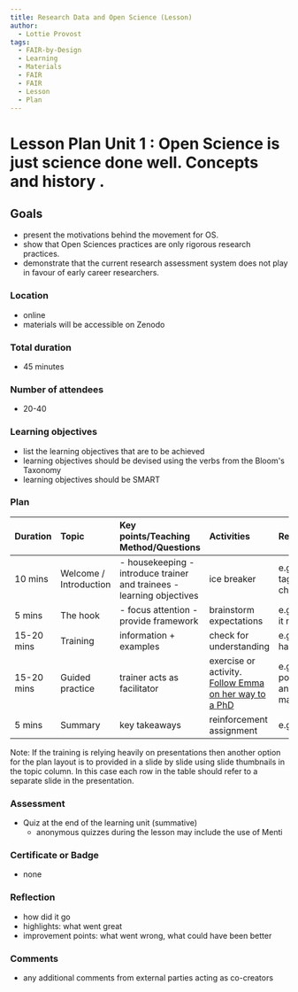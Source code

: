 ```yaml
---
title: Research Data and Open Science (Lesson)
author:
  - Lottie Provost
tags:
  - FAIR-by-Design
  - Learning
  - Materials
  - FAIR
  - FAIR
  - Lesson
  - Plan
---
```


# Lesson Plan Unit 1 : Open Science is just science done well. Concepts and history . 

## Goals

- present the motivations behind the movement for OS.
- show that Open Sciences practices are only rigorous research practices.
- demonstrate that the current research assessment system does not play in favour of early career researchers.

### Location
- online
- materials will be accessible on Zenodo

### Total duration
- 45 minutes

### Number of attendees
- 20-40

### Learning objectives
- list the learning objectives that are to be achieved
- learning objectives should be devised using the verbs from the Bloom's Taxonomy
- learning objectives should be SMART

### Plan

|   Duration      |   Topic                    |   Key points/Teaching Method/Questions                                     |   Activities                                                                                                           |   Resources                    |
|:----------------|:---------------------------|:---------------------------------------------------------------------------|:-----------------------------------------------------------------------------------------------------------------------|:-------------------------------|
|     10 mins     |   Welcome / Introduction   |   - housekeeping  - introduce trainer and trainees - learning objectives   |   ice breaker                                                                                                          |   e.g. name tags, flip chart   |
|      5 mins     |   The hook                 |   - focus attention - provide framework                                    |   brainstorm expectations                                                                                              |   e.g. post-it notes           |
|  15-20 mins     |   Training                 |   information + examples                                                   |   check for understanding                                                                                              |   e.g. pptx + handouts         |
|  15-20 mins     |   Guided practice          |   trainer acts as facilitator                                              |   exercise or activity. [Follow Emma on her way to a PhD](https://www.openscience.uzh.ch/en/moreopenscience/game.html) |   e.g. posters and markers     |
|      5 mins     |   Summary                  |   key takeaways                                                            |   reinforcement assignment                                                                                             |   e.g. cards                   |  

Note: If the training is relying heavily on presentations then another option for the plan layout is to provided in a slide by slide using slide thumbnails in the topic column. In this case each row in the table should refer to a separate slide in the presentation.


### Assessment
- Quiz at the end of the learning unit (summative)
	- anonymous quizzes during the lesson may include the use of Menti

### Certificate or Badge
- none

### Reflection
- how did it go
- highlights: what went great
- improvement points: what went wrong, what could have been better

### Comments
- any additional comments from external parties acting as co-creators